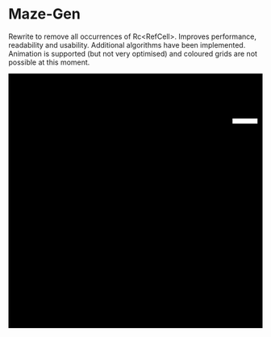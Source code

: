 # Maze-Gen

Rewrite to remove all occurrences of Rc<RefCell<Cell>>. Improves performance, readability and usability. Additional algorithms have been implemented. Animation is supported (but not very optimised) and coloured grids are not possible at this moment.

  <p align="center">
    <img src="https://github.com/JPDye/Maze-Gen/blob/rewrite/images/test.gif" />
  </p>
